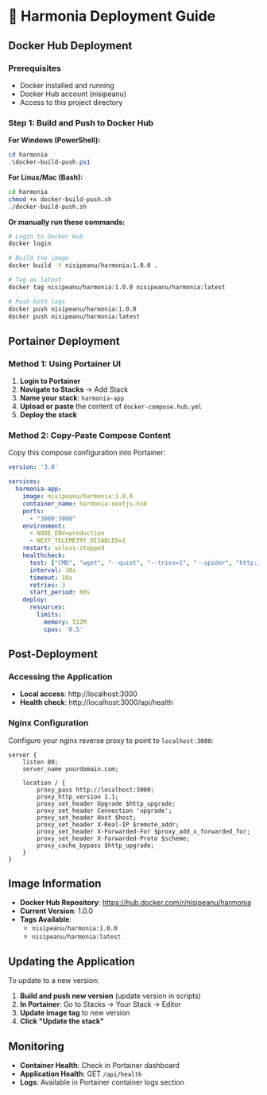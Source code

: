 # 🚀 Harmonia Deployment Guide

## Docker Hub Deployment

### Prerequisites
- Docker installed and running
- Docker Hub account (nisipeanu)
- Access to this project directory

### Step 1: Build and Push to Docker Hub

**For Windows (PowerShell):**
```powershell
cd harmonia
.\docker-build-push.ps1
```

**For Linux/Mac (Bash):**
```bash
cd harmonia
chmod +x docker-build-push.sh
./docker-build-push.sh
```

**Or manually run these commands:**
```bash
# Login to Docker Hub
docker login

# Build the image
docker build -t nisipeanu/harmonia:1.0.0 .

# Tag as latest
docker tag nisipeanu/harmonia:1.0.0 nisipeanu/harmonia:latest

# Push both tags
docker push nisipeanu/harmonia:1.0.0
docker push nisipeanu/harmonia:latest
```

## Portainer Deployment

### Method 1: Using Portainer UI

1. **Login to Portainer**
2. **Navigate to Stacks** → Add Stack
3. **Name your stack**: `harmonia-app`
4. **Upload or paste** the content of `docker-compose.hub.yml`
5. **Deploy the stack**

### Method 2: Copy-Paste Compose Content

Copy this compose configuration into Portainer:

```yaml
version: '3.8'

services:
  harmonia-app:
    image: nisipeanu/harmonia:1.0.0
    container_name: harmonia-nextjs-hub
    ports:
      - "3000:3000"
    environment:
      - NODE_ENV=production
      - NEXT_TELEMETRY_DISABLED=1
    restart: unless-stopped
    healthcheck:
      test: ["CMD", "wget", "--quiet", "--tries=1", "--spider", "http://localhost:3000/api/health"]
      interval: 30s
      timeout: 10s
      retries: 3
      start_period: 60s
    deploy:
      resources:
        limits:
          memory: 512M
          cpus: '0.5'
```

## Post-Deployment

### Accessing the Application
- **Local access**: http://localhost:3000
- **Health check**: http://localhost:3000/api/health

### Nginx Configuration
Configure your nginx reverse proxy to point to `localhost:3000`:

```nginx
server {
    listen 80;
    server_name yourdomain.com;

    location / {
        proxy_pass http://localhost:3000;
        proxy_http_version 1.1;
        proxy_set_header Upgrade $http_upgrade;
        proxy_set_header Connection 'upgrade';
        proxy_set_header Host $host;
        proxy_set_header X-Real-IP $remote_addr;
        proxy_set_header X-Forwarded-For $proxy_add_x_forwarded_for;
        proxy_set_header X-Forwarded-Proto $scheme;
        proxy_cache_bypass $http_upgrade;
    }
}
```

## Image Information

- **Docker Hub Repository**: https://hub.docker.com/r/nisipeanu/harmonia
- **Current Version**: 1.0.0
- **Tags Available**: 
  - `nisipeanu/harmonia:1.0.0`
  - `nisipeanu/harmonia:latest`

## Updating the Application

To update to a new version:

1. **Build and push new version** (update version in scripts)
2. **In Portainer**: Go to Stacks → Your Stack → Editor
3. **Update image tag** to new version
4. **Click "Update the stack"**

## Monitoring

- **Container Health**: Check in Portainer dashboard
- **Application Health**: GET `/api/health`
- **Logs**: Available in Portainer container logs section 